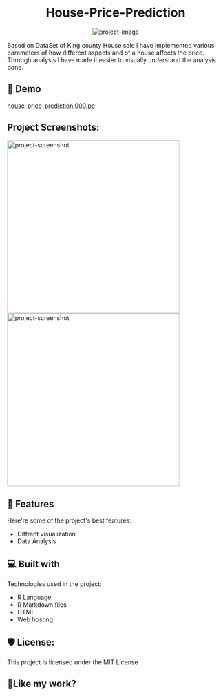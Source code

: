 <h1 align="center" id="title">House-Price-Prediction</h1>

<p align="center"><img src="https://socialify.git.ci/darshannathani/House-Price-Prediction/image?description=1&amp;descriptionEditable=House%20price%20prediction%20analysis.%0AThis%20project%20is%20completely%20based%20on%20R%20language.&amp;font=Source%20Code%20Pro&amp;name=1&amp;owner=1&amp;pattern=Solid&amp;theme=Dark" alt="project-image"></p>

<p id="description">Based on DataSet of King county House sale I have implemented various parameters of how different aspects and of a house affects the price. Through analysis I have made it easier to visually understand the analysis done.</p>

<h2>🚀 Demo</h2>

[house-price-prediction.000.pe](house-price-prediction.000.pe)

<h2>Project Screenshots:</h2>

<img src="https://snipboard.io/Jdsa7x.jpg" alt="project-screenshot" width="400" height="400/">

<img src="https://snipboard.io/FbgEms.jpg" alt="project-screenshot" width="400" height="400/">

  
  
<h2>🧐 Features</h2>

Here're some of the project's best features:

*   Diffrent visualization
*   Data Analysis

  
  
<h2>💻 Built with</h2>

Technologies used in the project:

*   R Language
*   R Markdown files
*   HTML
*   Web hosting

<h2>🛡️ License:</h2>

This project is licensed under the MIT License

<h2>💖Like my work?</h2>
